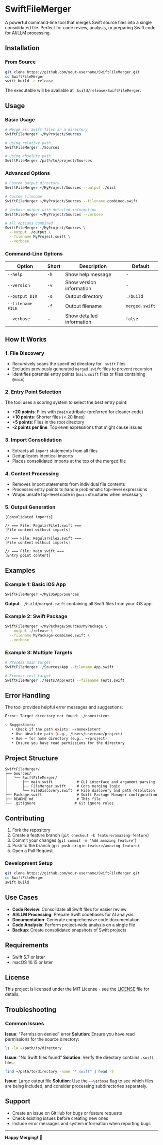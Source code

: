 # SwiftFileMerger

A powerful command-line tool that merges Swift source files into a single consolidated file. Perfect for code review, analysis, or preparing Swift code for AI/LLM processing.

## Installation

### From Source

```bash
git clone https://github.com/your-username/SwiftFileMerger.git
cd SwiftFileMerger
swift build -c release
```

The executable will be available at `.build/release/SwiftFileMerger`.

## Usage

### Basic Usage

```bash
# Merge all Swift files in a directory
SwiftFileMerger ~/MyProject/Sources

# Using relative path
SwiftFileMerger ./Sources

# Using absolute path
SwiftFileMerger /path/to/project/Sources
```

### Advanced Options

```bash
# Custom output directory
SwiftFileMerger ~/MyProject/Sources --output ./dist

# Custom filename
SwiftFileMerger ~/MyProject/Sources --filename combined.swift

# Verbose output with detailed information
SwiftFileMerger ~/MyProject/Sources --verbose

# All options combined
SwiftFileMerger ~/MyProject/Sources \
  --output ./output \
  --filename MyProject.swift \
  --verbose
```

### Command-Line Options

| Option | Short | Description | Default |
|--------|-------|-------------|---------|
| `--help` | `-h` | Show help message | - |
| `--version` | `-v` | Show version information | - |
| `--output DIR` | `-o` | Output directory | `./build` |
| `--filename FILE` | `-f` | Output filename | `merged.swift` |
| `--verbose` | - | Show detailed information | `false` |

## How It Works

### 1. File Discovery
- Recursively scans the specified directory for `.swift` files
- Excludes previously generated `merged.swift` files to prevent recursion
- Identifies potential entry points (`main.swift` files or files containing `@main`)

### 2. Entry Point Selection
The tool uses a scoring system to select the best entry point:
- **+20 points**: Files with `@main` attribute (preferred for cleaner code)
- **+10 points**: Shorter files (< 20 lines)
- **+5 points**: Files in the root directory
- **-2 points per line**: Top-level expressions that might cause issues

### 3. Import Consolidation
- Extracts all `import` statements from all files
- Deduplicates identical imports
- Places consolidated imports at the top of the merged file

### 4. Content Processing
- Removes import statements from individual file contents
- Processes entry points to handle problematic top-level expressions
- Wraps unsafe top-level code in `@main` structures when necessary

### 5. Output Generation
```
[Consolidated imports]

// === File: RegularFile1.swift ===
[File content without imports]

// === File: RegularFile2.swift ===
[File content without imports]

// === File: main.swift ===
[Entry point content]
```

## Examples

### Example 1: Basic iOS App
```bash
SwiftFileMerger ~/MyiOSApp/Sources
```

**Output**: `./build/merged.swift` containing all Swift files from your iOS app.

### Example 2: Swift Package
```bash
SwiftFileMerger ~/MyPackage/Sources/MyPackage \
  --output ./release \
  --filename MyPackage-combined.swift \
  --verbose
```

### Example 3: Multiple Targets
```bash
# Process main target
SwiftFileMerger ./Sources/App --filename App.swift

# Process test target  
SwiftFileMerger ./Tests/AppTests --filename Tests.swift
```

## Error Handling

The tool provides helpful error messages and suggestions:

```bash
Error: Target directory not found: ~/nonexistent

💡 Suggestions:
   • Check if the path exists: ~/nonexistent
   • Use absolute path (e.g., /Users/username/project)
   • Use ~ for home directory (e.g., ~/project)
   • Ensure you have read permissions for the directory
```

## Project Structure

```
SwiftFileMerger/
├── Sources/
│   └── SwiftFileMerger/
│       ├── main.swift           # CLI interface and argument parsing
│       ├── FileMerger.swift     # Core merging logic
│       └── FileDiscovery.swift  # File discovery and path resolution
├── Package.swift                # Swift Package Manager configuration
├── README.md                    # This file
└── .gitignore                  # Git ignore rules
```

## Contributing

1. Fork the repository
2. Create a feature branch (`git checkout -b feature/amazing-feature`)
3. Commit your changes (`git commit -m 'Add amazing feature'`)
4. Push to the branch (`git push origin feature/amazing-feature`)
5. Open a Pull Request

### Development Setup

```bash
git clone https://github.com/your-username/SwiftFileMerger.git
cd SwiftFileMerger
swift build
```

## Use Cases

- **Code Review**: Consolidate all Swift files for easier review
- **AI/LLM Processing**: Prepare Swift codebases for AI analysis
- **Documentation**: Generate comprehensive code documentation
- **Code Analysis**: Perform project-wide analysis on a single file
- **Backup**: Create consolidated snapshots of Swift projects

## Requirements

- Swift 5.7 or later
- macOS 10.15 or later

## License

This project is licensed under the MIT License - see the [LICENSE](LICENSE) file for details.

<!-- ## Roadmap

- [ ] Add configuration file support
- [ ] Support for excluding specific directories/files via patterns
- [ ] Integration with popular Swift tools (SwiftLint, SwiftFormat)
- [ ] Support for other file types (Objective-C, C++)
- [ ] JSON/XML output formats for tooling integration -->

## Troubleshooting

### Common Issues

**Issue**: "Permission denied" error
**Solution**: Ensure you have read permissions for the source directory:
```bash
ls -la ~/path/to/directory
```

**Issue**: "No Swift files found"
**Solution**: Verify the directory contains `.swift` files:
```bash
find ~/path/to/directory -name "*.swift" | head -5
```

**Issue**: Large output file
**Solution**: Use the `--verbose` flag to see which files are being included, and consider processing subdirectories separately.

## Support

- Create an issue on GitHub for bugs or feature requests
- Check existing issues before creating new ones
- Include error messages and system information when reporting bugs

---

**Happy Merging!** 🚀
